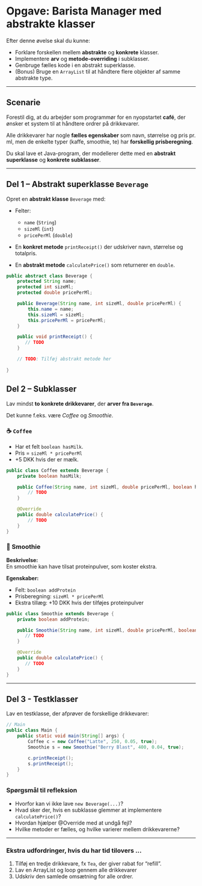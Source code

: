 # Opgave: Barista Manager med abstrakte klasser


Efter denne øvelse skal du kunne:
- Forklare forskellen mellem **abstrakte** og **konkrete** klasser.  
- Implementere **arv** og **metode-overriding** i subklasser.  
- Genbruge fælles kode i en abstrakt superklasse.  
- (Bonus) Bruge en `ArrayList` til at håndtere flere objekter af samme abstrakte type.

---

## Scenarie

Forestil dig, at du arbejder som programmør for en nyopstartet **café**, der ønsker et system til at håndtere ordrer på drikkevarer.  

Alle drikkevarer har nogle **fælles egenskaber** som navn, størrelse og pris pr. ml, men de enkelte typer (kaffe, smoothie, te) har **forskellig prisberegning**.  

Du skal lave et Java-program, der modellerer dette med en **abstrakt superklasse** og **konkrete subklasser**.

---

## Del 1 – Abstrakt superklasse `Beverage`

Opret en **abstrakt klasse** `Beverage` med:

- Felter:  
  - `name` (`String`)  
  - `sizeMl` (`int`)  
  - `pricePerMl` (`double`)

- En **konkret metode** `printReceipt()` der udskriver navn, størrelse og totalpris.  
- En **abstrakt metode** `calculatePrice()` som returnerer en `double`.


```java
public abstract class Beverage {
    protected String name;
    protected int sizeMl;
    protected double pricePerMl;

    public Beverage(String name, int sizeMl, double pricePerMl) {
        this.name = name;
        this.sizeMl = sizeMl;
        this.pricePerMl = pricePerMl;
    }

    public void printReceipt() {
       // TODO
    }

    // TODO: Tilføj abstrakt metode her
    
}
```

## Del 2 – Subklasser

Lav mindst **to konkrete drikkevarer**, der **arver fra `Beverage`**.

Det kunne f.eks. være *Coffee* og *Smoothie*.

### ☕ `Coffee`
- Har et felt `boolean hasMilk`.  
- Pris = `sizeMl * pricePerMl`  
- +5 DKK hvis der er mælk.  

```java
public class Coffee extends Beverage {
    private boolean hasMilk;

    public Coffee(String name, int sizeMl, double pricePerMl, boolean hasMilk) {
        // TODO
    }

    @Override
    public double calculatePrice() {
        // TODO
    }
}
```

### 🍓 Smoothie

**Beskrivelse:**  
En smoothie kan have tilsat proteinpulver, som koster ekstra.

**Egenskaber:**  
- Felt: `boolean addProtein`  
- Prisberegning: `sizeMl * pricePerMl`  
- Ekstra tillæg: +10 DKK hvis der tilføjes proteinpulver  

```java
public class Smoothie extends Beverage {
    private boolean addProtein;

    public Smoothie(String name, int sizeMl, double pricePerMl, boolean addProtein) {
       // TODO
    }

    @Override
    public double calculatePrice() {
       // TODO
    }
}
```
---

## Del 3 - Testklasser

Lav en testklasse, der afprøver de forskellige drikkevarer:

```java
// Main
public class Main {
    public static void main(String[] args) {
        Coffee c = new Coffee("Latte", 250, 0.05, true);
        Smoothie s = new Smoothie("Berry Blast", 400, 0.04, true);

        c.printReceipt();
        s.printReceipt();
    }
}
```

### Spørgsmål til refleksion

- Hvorfor kan vi ikke lave `new Beverage(...)`?  
- Hvad sker der, hvis en subklasse glemmer at implementere `calculatePrice()`?
- Hvordan hjælper @Override med at undgå fejl?
- Hvilke metoder er fælles, og hvilke varierer mellem drikkevarerne?  

---

### Ekstra udfordringer, hvis du har tid tilovers ...

1. Tilføj en tredje drikkevare, fx `Tea`, der giver rabat for “refill”.
2. Lav en ArrayList<Beverage> og loop gennem alle drikkevarer
3. Udskriv den samlede omsætning for alle ordrer.
